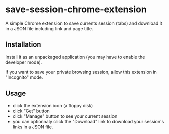 # save-session-chrome-extension
A simple Chrome extension to save currents session (tabs) and download it in a JSON file including link and page title.

## Installation
Install it as an unpackaged application (you may have to enable the developer mode).

If you want to save your private browsing session, allow this extension in "Incognito" mode.

## Usage
- click the extension icon (a floppy disk)
- click "Get" button
- click "Manage" button to see your current session
- you can optionnaly click the "Download" link to download your session's links in a JSON file.

